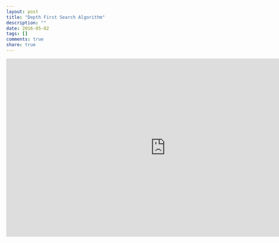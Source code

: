 ```yaml
---
layout: post
title: "Depth First Search Algorithm"
description: ""
date: 2016-05-02
tags: []
comments: true
share: true
---
```



<iframe width="853" height="480" src="https://www.youtube.com/embed/iaBEKo5sM7w" frameborder="0" allowfullscreen=""></iframe>
